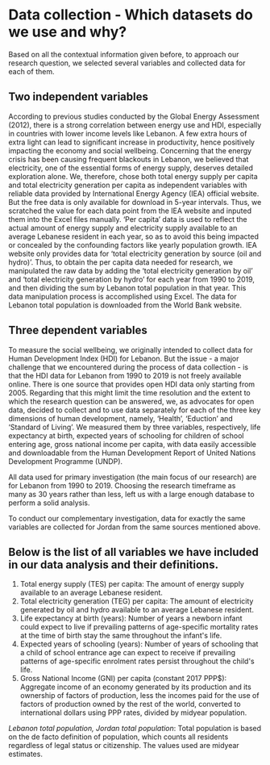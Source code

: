# Data collection - Which datasets do we use and why?

Based on all the contextual information given before, to approach our research question, we selected several variables and collected data for each of them.

## Two independent variables
According to previous studies conducted by the Global Energy Assessment (2012), there is a strong correlation between energy use and HDI, especially in countries with lower income levels like Lebanon. A few extra hours of extra light can lead to significant increase in productivity, hence positively impacting the economy and social wellbeing. Concerning that the energy crisis has been causing frequent blackouts in Lebanon, we believed that electricity, one of the essential forms of energy supply, deserves detailed exploration alone. We, therefore, chose both total energy supply per capita and total electricity generation per capita as independent variables with reliable data provided by International Energy Agency (IEA) official website. But the free data is only available for download in 5-year intervals. Thus, we scratched the value for each data point from the IEA website and inputed them into the Excel files manually. ‘Per capita’ data is used to reflect the actual amount of energy supply and electricity supply available to an average Lebanese resident in each year, so as to avoid this being impacted or concealed by the confounding factors like yearly population growth. IEA website only provides data for ‘total electricity generation by source (oil and hydro)’. Thus, to obtain the per capita data needed for research, we manipulated the raw data by adding the ‘total electricity generation by oil’ and ‘total electricity generation by hydro’ for each year from 1990 to 2019, and then dividing the sum by Lebanon total population in that year. This data manipulation process is accomplished using Excel. The data for Lebanon total population is downloaded from the World Bank website.

## Three dependent variables
To measure the social wellbeing, we originally intended to collect data for Human Development Index (HDI) for Lebanon. But the issue - a major challenge that we encountered during the process of data collection - is that the HDI data for Lebanon from 1990 to 2019 is not freely available online. There is one source that provides open HDI data only starting from 2005. Regarding that this might limit the time resolution and the extent to which the research question can be answered, we, as advocates for open data, decided to collect and to use data separately for each of the three key dimensions of human development, namely, ‘Health’, ‘Eduction’ and ‘Standard of Living’. We measured them by three variables, respectively, life expectancy at birth, expected years of schooling for children of school entering age, gross national income per capita, with data easily accessible and downloadable from the Human Development Report of United Nations Development Programme (UNDP).

All data used for primary investigation (the main focus of our research) are for Lebanon from 1990 to 2019. Choosing the research timeframe as many as 30 years rather than less, left us with a large enough database to perform a solid analysis.

To conduct our complementary investigation, data for exactly the same variables are collected for Jordan from the same sources mentioned above.

## Below is the list of all variables we have included in our data analysis and their definitions.
1. Total energy supply (TES) per capita: The amount of energy supply available to an average Lebanese resident.
2. Total electricity generation (TEG) per capita: The amount of electricity generated by oil and hydro available to an average Lebanese resident.
3. Life expectancy at birth (years): Number of years a newborn infant could expect to live if prevailing patterns of age-specific mortality rates at the time of birth stay the same throughout the infant's life.
4. Expected years of schooling (years): Number of years of schooling that a child of school entrance age can expect to receive if prevailing patterns of age-specific enrolment rates persist throughout the child's life.
5. Gross National Income (GNI) per capita (constant 2017 PPP$): Aggregate income of an economy generated by its production and its ownership of factors of production, less the incomes paid for the use of factors of production owned by the rest of the world, converted to international dollars using PPP rates, divided by midyear population.

*Lebanon total population, Jordan total population*: Total population is based on the de facto definition of population, which counts all residents regardless of legal status or citizenship. The values used are midyear estimates.

